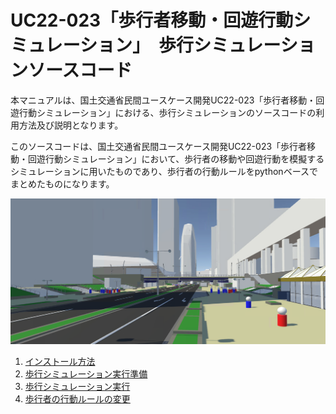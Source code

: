 # UC22-023「歩行者移動・回遊行動シミュレーション」　歩行シミュレーションソースコード
本マニュアルは、国土交通省民間ユースケース開発UC22-023「歩行者移動・回遊行動シミュレーション」における、歩行シミュレーションのソースコードの利用方法及び説明となります。

このソースコードは、国土交通省民間ユースケース開発UC22-023「歩行者移動・回遊行動シミュレーション」において、歩行者の移動や回遊行動を模擬するシミュレーションに用いたものであり、歩行者の行動ルールをpythonベースでまとめたものになります。

![](./images/top-image.png)

1. [インストール方法](./articles/Installation.md)
2. [歩行シミュレーション実行準備](./articles/SimulationPreparation.md)
3. [歩行シミュレーション実行](./articles/SimulationExecution.md)
4. [歩行者の行動ルールの変更](./articles/SimulationRuleChange.md)


